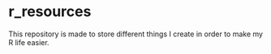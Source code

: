 # r_resources
This repository is made to store different things I create in order to make my R life easier.

